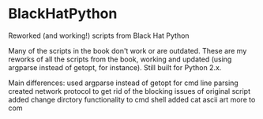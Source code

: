 # BlackHatPython
Reworked (and working!) scripts from Black Hat Python

Many of the scripts in the book don't work or are outdated. These are my reworks of all the scripts from the book, working and updated (using argparse instead of getopt, for instance). Still built for Python 2.x.

Main differences:
  used argparse instead of getopt for cmd line parsing
  created network protocol to get rid of the blocking issues of original script
  added change dirctory functionality to cmd shell
  added cat ascii art
  more to com
